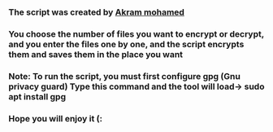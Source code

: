 ### The script was created by [Akram mohamed](https://github.com/Akrammohamed01)

### You choose the number of files you want to encrypt or decrypt, and you enter the files one by one, and the script encrypts them and saves them in the place you want

### Note: To run the script, you must first configure gpg (Gnu privacy guard) Type this command and the tool will load-> sudo apt install gpg

### Hope you will enjoy it (:

